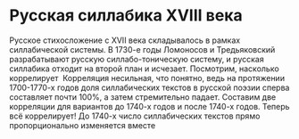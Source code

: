 # Русская силлабика XVIII века
Русское стихосложение с XVII века складывалось в рамках силлабической системы. В 1730-е годы Ломоносов и Тредьяковский разрабатывают русскую силлабо-тоническую систему, и русская силлабика отходит на второй план и исчезает. Посмотрим, насколько коррелирует
![]()
Корреляция несильная, что понятно, ведь на протяжении 1700-1770-х годов доля силлабических текстов в русской поэзии сперва составляет почти 100%, а затем стремительно падает. Составим две корреляции для вариантов до 1740-х годов и после 1740-х годов.
Теперь всё коррелирует!
До 1740-х число силлабических текстов прямо пропорционально изменяется вместе
